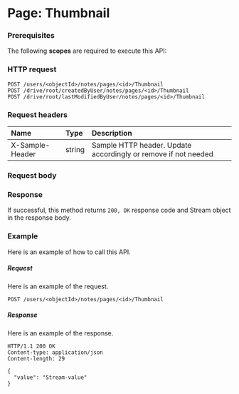 # Page: Thumbnail


### Prerequisites
The following **scopes** are required to execute this API: 
### HTTP request
<!-- { "blockType": "ignored" } -->
```http
POST /users/<objectId>/notes/pages/<id>/Thumbnail
POST /drive/root/createdByUser/notes/pages/<id>/Thumbnail
POST /drive/root/lastModifiedByUser/notes/pages/<id>/Thumbnail

```
### Request headers
| Name       | Type | Description|
|:---------------|:--------|:----------|
| X-Sample-Header  | string  | Sample HTTP header. Update accordingly or remove if not needed|

### Request body

### Response
If successful, this method returns `200, OK` response code and Stream object in the response body.

### Example
Here is an example of how to call this API.
##### Request
Here is an example of the request.
<!-- {
  "blockType": "request",
  "name": "page_thumbnail"
}-->
```http
POST /users/<objectId>/notes/pages/<id>/Thumbnail
```

##### Response
Here is an example of the response.
<!-- {
  "blockType": "response",
  "truncated": false,
  "@odata.type": "stream"
} -->
```http
HTTP/1.1 200 OK
Content-type: application/json
Content-length: 29

{
  "value": "Stream-value"
}
```

<!-- uuid: 81c11d21-c774-464a-b15e-32e03a214829
2015-10-21 09:22:00 UTC -->
<!-- {
  "type": "#page.annotation",
  "description": "Page: Thumbnail",
  "keywords": "",
  "section": "documentation",
  "tocPath": ""
}-->